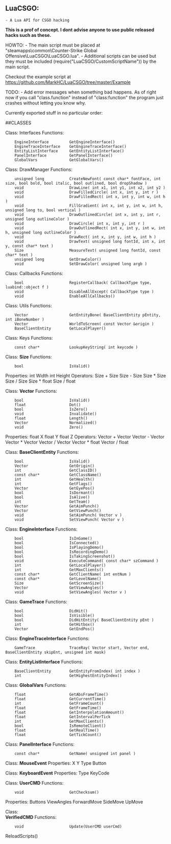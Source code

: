 ## LuaCSGO: 
	- A Lua API for CSGO hacking

**This is a prof of concept. I dont advise anyone to use public released hacks such as these.**

HOWTO:
	- The main script must be placed at "steamapps\common\Counter-Strike Global Offensive\LuaCSGO\LuaCSGO.lua". 
	- Additional scripts can be used but they must be included (require("LuaCSGO/CustomScriptName")) by the main script.

Checkout the example script at https://github.com/MarkHC/LuaCSGO/tree/master/Example

TODO:
	- Add error messages when something bad happens. As of right now if you call "class.function" instead of "class:function" the program just crashes without letting you know why.
	
Currently exported stuff in no particular order:

##CLASSES

Class:
	Interfaces
Functions:
```
	EngineInterface 		GetEngineInterface()
	EngineTraceInterface 	GetEngineTraceInterface()
	EntityListInterface 	GetEntityListInterface()
	PanelInterface 			GetPanelInterface()
	GlobalVars 				GetGlobalVars()
```

Class:
	DrawManager
Functions:
```
	unsigned long 			CreateNewFont( const char* fontFace, int size, bool bold, bool italic, bool outlined, bool dropShadow )
	void 					DrawLine( int x1, int y1, int x2, int y2 )
	void 					DrawFilledCircle( int x, int y, int r )
	void 					DrawFilledRect( int x, int y, int w, int h )
	void 					FillGradient( int x, int y, int w, int h, unsigned long to, bool vertical )
	void 					DrawOutlinedCircle( int x, int y, int r, unsigned long outlineColor )
	void 					DrawCircle( int x, int y, int r )
	void 					DrawOutlinedRect( int x, int y, int w, int h, unsigned long outlineColor )
	void 					DrawRect( int x, int y, int w, int h )
	void 					DrawText( unsigned long fontId, int x, int y, const char* text )
	Size 					MeasureText( unsigned long fontId, const char* text )
	unsigned long 			GetDrawColor()
	void 					SetDrawColor( unsigned long argb )
```

Class:
	Callbacks
Functions:
```
	bool 					RegisterCallback( CallbackType type, luabind::object f )
	void 					DisableAllExcept( CallbackType type )
	void 					EnableAllCallbacks()
```

Class:
	Utils
Functions:
```
	Vector 					GetEntityBone( BaseClientEntity pEntity, int iBoneNumber )
	Vector 					WorldToScreen( const Vector &origin )
	BaseClientEntity 		GetLocalPlayer()
```

Class:
	Keys
Functions:
```
	const char* 			LookupKeyString( int keycode )
```

Class:
	**Size**
Functions:
```
	bool 					IsValid()
```
Properties:
	int Width
	int Height
Operators:
	Size + Size
	Size - Size
	Size * Size
	Size / Size
	Size * float
	Size / float
	
Class:
	**Vector**
Functions:
```
	bool 					IsValid()
	float 					Dot()
	bool					IsZero()
	void 					Invalidate()
	float 					Length()
	Vector 					Normalized()
	void 					Zero()
```
Properties:
	float X
	float Y
	float Z
Operators:
	Vector + Vector
	Vector - Vector
	Vector * Vector
	Vector / Vector
	Vector * float
	Vector / float
	
Class:
	**BaseClientEntity**
Functions:
```
	bool 					IsValid()
	Vector 					GetOrigin()
	int 					GetClassID()
	const char* 			GetClassName()
	int 					GetHealth()
	int 					GetFlags()
	Vector 					GetEyePos()
	bool 					IsDormant()
	bool 					IsAlive()
	int 					GetTeam()
	Vector 					GetAimPunch()
	Vector 					GetViewPunch()
	void 					SetAimPunch( Vector v )
	void 					SetViewPunch( Vector v )
```

Class:
	**EngineInterface**
Functions:
```
	bool 					IsInGame()
	bool 					IsConnected()
	bool 					IsPlayingDemo()
	bool 					IsRecordingDemo()
	bool 					IsTakingScreenshot()
	void 					ExecuteCommand( const char* szCommand )
	int 					GetLocalPlayer()
	int 					GetMaxClients()
	const char* 			GetClientName( int entNum )
	const char* 			GetLevelName()
	Size 					GetScreenSize()
	Vector 					GetViewAngles()
	void 					SetViewAngles( Vector v )
```

Class:
	**GameTrace**
Functions:
```
	bool 					DidHit()
	bool 					IsVisible()
	bool 					DidHitEntity( BaseClientEntity pEnt )
	int 					GetHitbox()
	Vector 					GetEndPos()
```

Class:
	**EngineTraceInterface**
Functions:
```
	GameTrace 				TraceRay( Vector start, Vector end, BaseClientEntity skipEnt, unsigned int mask)
```

Class:
	**EntityListInterface**
Functions:
```
	BaseClientEntity 		GetEntityFromIndex( int index )
	int 					GetHighestEntityIndex()
```

Class:
	**GlobalVars**
Functions:
```
	float 					GetAbsFrameTime()
	float 					GetCurrentTime()
    int 					GetFrameCount()
    float 					GetFrameTime()
    float 					GetInterpolationAmount()
    float 					GetIntervalPerTick
    int 					GetMaxClients()
    bool 					IsRemoteClient()
    float 					GetRealTime()
    float 					GetTickCount()
```

Class:
	**PanelInterface**
Functions:
```
	const char* 			GetName( unsigned int panel )
```

Class:
	**MouseEvent**
Properties:
	X
	Y
	Type
	Button
	
Class:
	**KeyboardEvent**
Properties:
	Type
	KeyCode

Class:
	**UserCMD**
Functions:
```
	void 					GetChecksum()
```
Properties:
	Buttons
	ViewAngles
	ForwardMove
	SideMove
	UpMove
	
Class:	
	**VerifiedCMD**
Functions:
```
	void 					Update(UserCMD userCmd)
```
ReloadScripts()